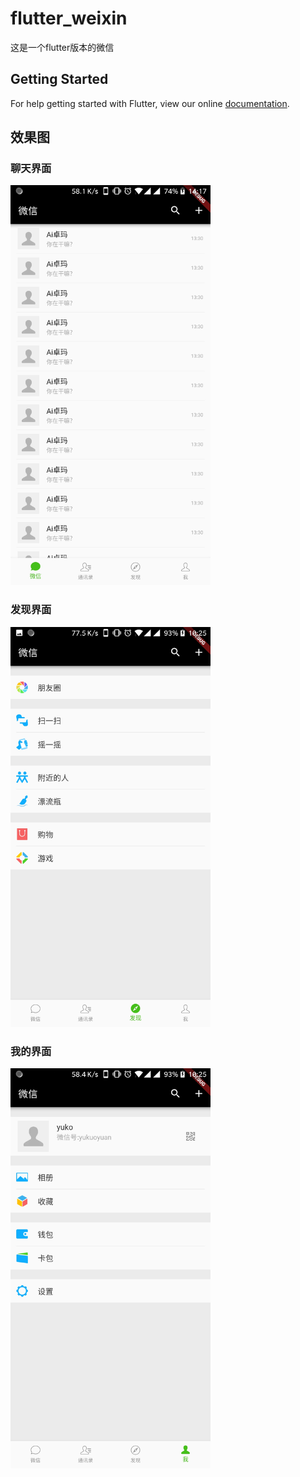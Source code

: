 # flutter_weixin

这是一个flutter版本的微信

## Getting Started

For help getting started with Flutter, view our online
[documentation](https://flutter.io/).

## 效果图

### 聊天界面
<img src="./ui/Screenshot_20181204-141731.jpg" width="320"/>

### 发现界面
<img src="./ui/Screenshot_20181204-102542.jpg" width="320"/>

### 我的界面
<img src="./ui/Screenshot_20181204-102537.jpg" width="320"/>
